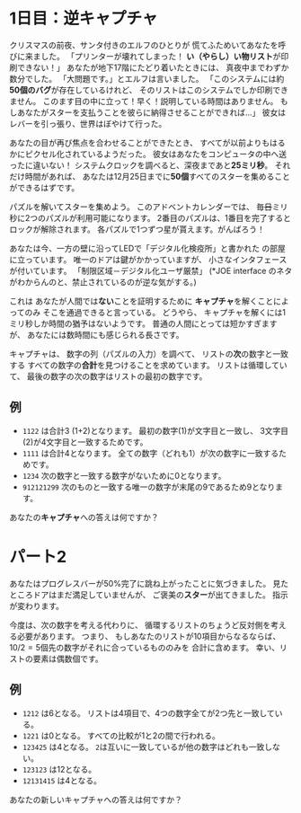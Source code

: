# 1日目：逆キャプチャ #

クリスマスの前夜、サンタ付きのエルフのひとりが
慌てふためいてあなたを呼びに来ました。
「プリンターが壊れてしまった！
**い（やらし）い物リスト**が印刷できない！」
あなたが地下17階にたどり着いたときには、
真夜中までわずか数分でした。
「大問題です。」とエルフは言いました。
「このシステムには約**50個のバグ**が存在しているけれど、
そのリストはこのシステムでしか印刷できません。
このます目の中に立って！早く！説明している時間はありません。
もしあなたがスターを支払うことを彼らに納得させることができれば…」
彼女はレバーを引っ張り、世界はぼやけて行った。

あなたの目が再び焦点を合わせることができたとき、
すべてが以前よりもはるかにピクセル化されているようだった。
彼女はあなたをコンピュータの中へ送ったに違いない！
システムクロックを調べると、深夜まであと**25ミリ秒**。
それだけ時間があれば、
あなたは12月25日までに**50個**すべてのスターを集めることができるはずです。

パズルを解いてスターを集めよう。
このアドベントカレンダーでは、
毎<strike>日</strike>ミリ秒に2つのパズルが利用可能になります。
2番目のパズルは、1番目を完了するとロックが解除されます。
各パズルで1つずつ星が貰えます。がんばろう！

あなたは今、一方の壁に沿ってLEDで「デジタル化検疫所」と書かれた
の部屋に立っています。
唯一のドアは鍵がかかっていますが、
小さなインタフェースが付いています。
「制限区域－デジタル化ユーザ厳禁」
(*JOE interface のネタがわからんのと、禁止されているのが逆な気がする。)

これは
あなたが人間では**ない**ことを証明するために
**キャプチャ**を解くことによってのみ
そこを通過できると言っている。
どうやら、
キャプチャを解くには1ミリ秒しか時間の猶予はないようです。
普通の人間にとっては短かすぎますが、
あなたには数時間にも感じられる長さです。

キャプチャは、
数字の列（パズルの入力）を調べて、
リストの**次**の数字と一致する
すべての数字の**合計**を見つけることを求めています。
リストは循環していて、
最後の数字の次の数字はリストの最初の数字です。

## 例 ##

- `1122` は合計3 (1+2)となります。
最初の数字(1)が文字目と一致し、
3文字目(2)が4文字目と一致するためです。
- `1111` は合計4となります。
全ての数字（どれも1）が次の数字に一致するためです。
- `1234` 次の数字と一致する数字がないために0となります。
- `912121299` 次のものと一致する唯一の数字が末尾の9であるため9となります。

あなたの**キャプチャ**への答えは何ですか？

# パート2 #

あなたはプログレスバーが50%完了に跳ね上がったことに気づきました。
見たところドアはまだ満足していませんが、
ご褒美の**スター**が出てきました。
指示が変わります。

今度は、次の数字を考える代わりに、
循環するリストのちょうど反対側を考える必要があります。
つまり、
もしあなたのリストが10項目からなるならば、
$10/2 = 5$個先の数字がそれに合っているもののみを
合計に含めます。
幸い、リストの要素は偶数個です。

## 例 ##

- `1212` は6となる。
リストは4項目で、4つの数字全てが2つ先と一致している。
- `1221` は0となる。
すべての比較が1と2の間で行われる。
- `123425` は4となる。
`2`は互いに一致しているが他の数字はどれも一致しない。
- `123123` は12となる。
- `12131415` は4となる。

あなたの新しいキャプチャへの答えは何ですか？
